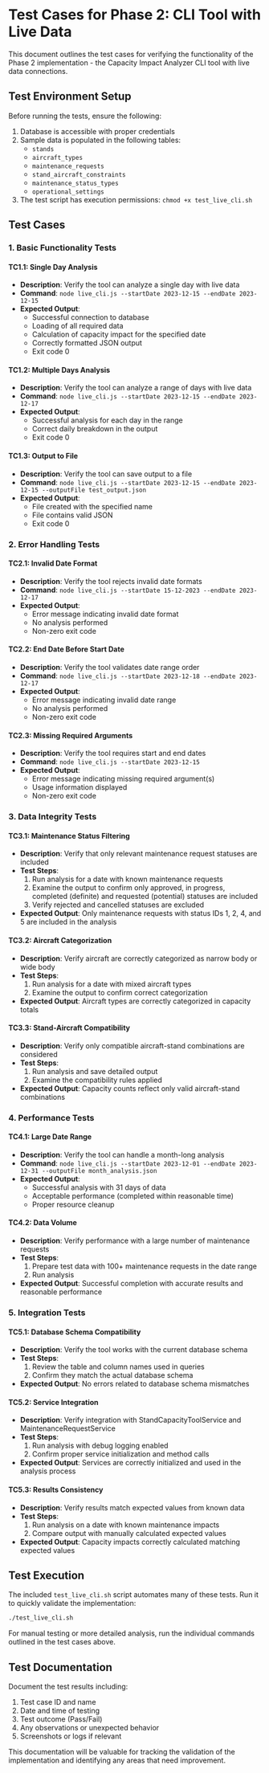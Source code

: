 # Test Cases for Phase 2: CLI Tool with Live Data

This document outlines the test cases for verifying the functionality of the Phase 2 implementation - the Capacity Impact Analyzer CLI tool with live data connections.

## Test Environment Setup

Before running the tests, ensure the following:

1. Database is accessible with proper credentials
2. Sample data is populated in the following tables:
   - `stands`
   - `aircraft_types`
   - `maintenance_requests`
   - `stand_aircraft_constraints`
   - `maintenance_status_types`
   - `operational_settings`
3. The test script has execution permissions: `chmod +x test_live_cli.sh`

## Test Cases

### 1. Basic Functionality Tests

#### TC1.1: Single Day Analysis
- **Description**: Verify the tool can analyze a single day with live data
- **Command**: `node live_cli.js --startDate 2023-12-15 --endDate 2023-12-15`
- **Expected Output**:
  - Successful connection to database
  - Loading of all required data
  - Calculation of capacity impact for the specified date
  - Correctly formatted JSON output
  - Exit code 0

#### TC1.2: Multiple Days Analysis
- **Description**: Verify the tool can analyze a range of days with live data
- **Command**: `node live_cli.js --startDate 2023-12-15 --endDate 2023-12-17`
- **Expected Output**:
  - Successful analysis for each day in the range
  - Correct daily breakdown in the output
  - Exit code 0

#### TC1.3: Output to File
- **Description**: Verify the tool can save output to a file
- **Command**: `node live_cli.js --startDate 2023-12-15 --endDate 2023-12-15 --outputFile test_output.json`
- **Expected Output**:
  - File created with the specified name
  - File contains valid JSON
  - Exit code 0

### 2. Error Handling Tests

#### TC2.1: Invalid Date Format
- **Description**: Verify the tool rejects invalid date formats
- **Command**: `node live_cli.js --startDate 15-12-2023 --endDate 2023-12-17`
- **Expected Output**:
  - Error message indicating invalid date format
  - No analysis performed
  - Non-zero exit code

#### TC2.2: End Date Before Start Date
- **Description**: Verify the tool validates date range order
- **Command**: `node live_cli.js --startDate 2023-12-18 --endDate 2023-12-17`
- **Expected Output**:
  - Error message indicating invalid date range
  - No analysis performed
  - Non-zero exit code

#### TC2.3: Missing Required Arguments
- **Description**: Verify the tool requires start and end dates
- **Command**: `node live_cli.js --startDate 2023-12-15`
- **Expected Output**:
  - Error message indicating missing required argument(s)
  - Usage information displayed
  - Non-zero exit code

### 3. Data Integrity Tests

#### TC3.1: Maintenance Status Filtering
- **Description**: Verify that only relevant maintenance request statuses are included
- **Test Steps**:
  1. Run analysis for a date with known maintenance requests
  2. Examine the output to confirm only approved, in progress, completed (definite) and requested (potential) statuses are included
  3. Verify rejected and cancelled statuses are excluded
- **Expected Output**: Only maintenance requests with status IDs 1, 2, 4, and 5 are included in the analysis

#### TC3.2: Aircraft Categorization
- **Description**: Verify aircraft are correctly categorized as narrow body or wide body
- **Test Steps**:
  1. Run analysis for a date with mixed aircraft types
  2. Examine the output to confirm correct categorization
- **Expected Output**: Aircraft types are correctly categorized in capacity totals

#### TC3.3: Stand-Aircraft Compatibility
- **Description**: Verify only compatible aircraft-stand combinations are considered
- **Test Steps**:
  1. Run analysis and save detailed output
  2. Examine the compatibility rules applied
- **Expected Output**: Capacity counts reflect only valid aircraft-stand combinations

### 4. Performance Tests

#### TC4.1: Large Date Range
- **Description**: Verify the tool can handle a month-long analysis
- **Command**: `node live_cli.js --startDate 2023-12-01 --endDate 2023-12-31 --outputFile month_analysis.json`
- **Expected Output**:
  - Successful analysis with 31 days of data
  - Acceptable performance (completed within reasonable time)
  - Proper resource cleanup

#### TC4.2: Data Volume
- **Description**: Verify performance with a large number of maintenance requests
- **Test Steps**:
  1. Prepare test data with 100+ maintenance requests in the date range
  2. Run analysis
- **Expected Output**: Successful completion with accurate results and reasonable performance

### 5. Integration Tests

#### TC5.1: Database Schema Compatibility
- **Description**: Verify the tool works with the current database schema
- **Test Steps**:
  1. Review the table and column names used in queries
  2. Confirm they match the actual database schema
- **Expected Output**: No errors related to database schema mismatches

#### TC5.2: Service Integration
- **Description**: Verify integration with StandCapacityToolService and MaintenanceRequestService
- **Test Steps**:
  1. Run analysis with debug logging enabled
  2. Confirm proper service initialization and method calls
- **Expected Output**: Services are correctly initialized and used in the analysis process

#### TC5.3: Results Consistency
- **Description**: Verify results match expected values from known data
- **Test Steps**:
  1. Run analysis on a date with known maintenance impacts
  2. Compare output with manually calculated expected values
- **Expected Output**: Capacity impacts correctly calculated matching expected values

## Test Execution

The included `test_live_cli.sh` script automates many of these tests. Run it to quickly validate the implementation:

```bash
./test_live_cli.sh
```

For manual testing or more detailed analysis, run the individual commands outlined in the test cases above.

## Test Documentation

Document the test results including:
1. Test case ID and name
2. Date and time of testing
3. Test outcome (Pass/Fail)
4. Any observations or unexpected behavior
5. Screenshots or logs if relevant

This documentation will be valuable for tracking the validation of the implementation and identifying any areas that need improvement. 
